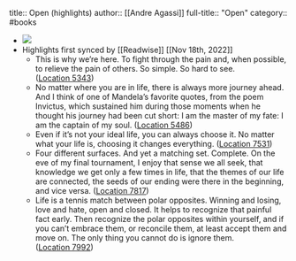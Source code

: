 title:: Open (highlights)
author:: [[Andre Agassi]]
full-title:: "Open"
category:: #books

- ![](https://images-na.ssl-images-amazon.com/images/I/51k2WHTpQYL._SL200_.jpg)
- Highlights first synced by [[Readwise]] [[Nov 18th, 2022]]
	- This is why we’re here. To fight through the pain and, when possible, to relieve the pain of others. So simple. So hard to see. ([Location 5343](https://readwise.io/to_kindle?action=open&asin=B003062GEE&location=5343))
	- No matter where you are in life, there is always more journey ahead. And I think of one of Mandela’s favorite quotes, from the poem Invictus, which sustained him during those moments when he thought his journey had been cut short: I am the master of my fate: I am the captain of my soul. ([Location 5486](https://readwise.io/to_kindle?action=open&asin=B003062GEE&location=5486))
	- Even if it’s not your ideal life, you can always choose it. No matter what your life is, choosing it changes everything. ([Location 7531](https://readwise.io/to_kindle?action=open&asin=B003062GEE&location=7531))
	- Four different surfaces. And yet a matching set. Complete. On the eve of my final tournament, I enjoy that sense we all seek, that knowledge we get only a few times in life, that the themes of our life are connected, the seeds of our ending were there in the beginning, and vice versa. ([Location 7817](https://readwise.io/to_kindle?action=open&asin=B003062GEE&location=7817))
	- Life is a tennis match between polar opposites. Winning and losing, love and hate, open and closed. It helps to recognize that painful fact early. Then recognize the polar opposites within yourself, and if you can’t embrace them, or reconcile them, at least accept them and move on. The only thing you cannot do is ignore them. ([Location 7992](https://readwise.io/to_kindle?action=open&asin=B003062GEE&location=7992))